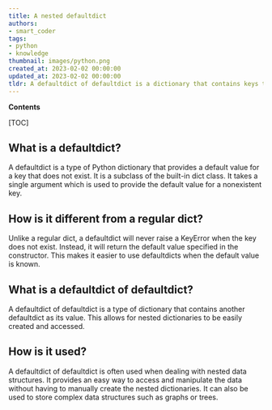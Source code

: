 ```yaml
---
title: A nested defaultdict
authors:
- smart_coder
tags:
- python
- knowledge
thumbnail: images/python.png
created_at: 2023-02-02 00:00:00
updated_at: 2023-02-02 00:00:00
tldr: A defaultdict of defaultdict is a dictionary that contains keys that point to other dictionaries, each of which can have its own default value.
---
```


**Contents**

[TOC]

## What is a defaultdict?
A defaultdict is a type of Python dictionary that provides a default value for a key that does not exist. It is a subclass of the built-in dict class. It takes a single argument which is used to provide the default value for a nonexistent key.

## How is it different from a regular dict?
Unlike a regular dict, a defaultdict will never raise a KeyError when the key does not exist. Instead, it will return the default value specified in the constructor. This makes it easier to use defaultdicts when the default value is known.

## What is a defaultdict of defaultdict?
A defaultdict of defaultdict is a type of dictionary that contains another defaultdict as its value. This allows for nested dictionaries to be easily created and accessed.

## How is it used?
A defaultdict of defaultdict is often used when dealing with nested data structures. It provides an easy way to access and manipulate the data without having to manually create the nested dictionaries. It can also be used to store complex data structures such as graphs or trees.
